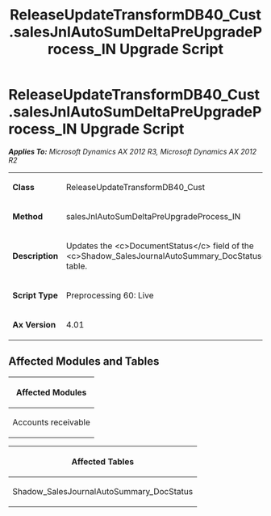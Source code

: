 ﻿---
title: ReleaseUpdateTransformDB40_Cust.salesJnlAutoSumDeltaPreUpgradeProcess_IN Upgrade Script
TOCTitle: ReleaseUpdateTransformDB40_Cust.salesJnlAutoSumDeltaPreUpgradeProcess_IN Upgrade Script
ms:assetid: 04f0e1a8-7b9c-6c7d-ce43-39db5a714dee
ms:mtpsurl: https://msdn.microsoft.com/en-us/library/JJ684709(v=AX.60)
ms:contentKeyID: 49706405
ms.date: 05/18/2015
mtps_version: v=AX.60
---

# ReleaseUpdateTransformDB40\_Cust.salesJnlAutoSumDeltaPreUpgradeProcess\_IN Upgrade Script 


_**Applies To:** Microsoft Dynamics AX 2012 R3, Microsoft Dynamics AX 2012 R2_

<table>
<colgroup>
<col style="width: 50%" />
<col style="width: 50%" />
</colgroup>
<tbody>
<tr class="odd">
<td><p><strong>Class</strong></p></td>
<td><p>ReleaseUpdateTransformDB40_Cust</p></td>
</tr>
<tr class="even">
<td><p><strong>Method</strong></p></td>
<td><p>salesJnlAutoSumDeltaPreUpgradeProcess_IN</p></td>
</tr>
<tr class="odd">
<td><p><strong>Description</strong></p></td>
<td><p>Updates the &lt;c&gt;DocumentStatus&lt;/c&gt; field of the &lt;c&gt;Shadow_SalesJournalAutoSummary_DocStatus&lt;/c&gt; table.</p></td>
</tr>
<tr class="even">
<td><p><strong>Script Type</strong></p></td>
<td><p>Preprocessing 60: Live</p></td>
</tr>
<tr class="odd">
<td><p><strong>Ax Version</strong></p></td>
<td><p>4.01</p></td>
</tr>
</tbody>
</table>


## Affected Modules and Tables

<table>
<colgroup>
<col style="width: 100%" />
</colgroup>
<thead>
<tr class="header">
<th><p>Affected Modules</p></th>
</tr>
</thead>
<tbody>
<tr class="odd">
<td><p>Accounts receivable</p></td>
</tr>
</tbody>
</table>


<table>
<colgroup>
<col style="width: 100%" />
</colgroup>
<thead>
<tr class="header">
<th><p>Affected Tables</p></th>
</tr>
</thead>
<tbody>
<tr class="odd">
<td><p>Shadow_SalesJournalAutoSummary_DocStatus</p></td>
</tr>
</tbody>
</table>

  


